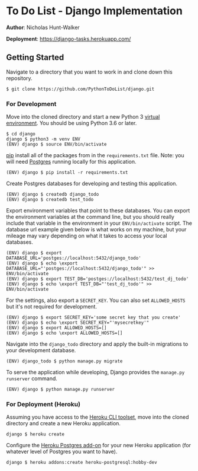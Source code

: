 # To Do List - Django Implementation

**Author**: Nicholas Hunt-Walker

**Deployment**: https://django-tasks.herokuapp.com/

## Getting Started

Navigate to a directory that you want to work in and clone down this repository.

```
$ git clone https://github.com/PythonToDoList/django.git
```

### For Development

Move into the cloned directory and start a new Python 3 [virtual environment](https://docs.python.org/3/tutorial/venv.html). You should be using Python 3.6 or later.

```
$ cd django
django $ python3 -m venv ENV
(ENV) django $ source ENV/bin/activate
```

[pip](https://pip.pypa.io/en/stable/installing/) install all of the packages from in the `requirements.txt` file. Note: you will need [Postgres](https://www.postgresql.org) running locally for this application.

```
(ENV) django $ pip install -r requirements.txt
```

Create Postgres databases for developing and testing this application.

```
(ENV) django $ createdb django_todo
(ENV) django $ createdb test_todo
```

Export environment variables that point to these databases. You can export the environment variables at the command line, but you should really include that variable in the environment in your `ENV/bin/activate` script. The database url example given below is what works on my machine, but your mileage may vary depending on what it takes to access your local databases.

```
(ENV) django $ export DATABASE_URL='postges://localhost:5432/django_todo'
(ENV) django $ echo \export DATABASE_URL="'postges://localhost:5432/django_todo'" >> ENV/bin/activate
(ENV) django $ export TEST_DB='postges://localhost:5432/test_dj_todo'
(ENV) django $ echo \export TEST_DB="'test_dj_todo'" >> ENV/bin/activate
```

For the settings, also export a `SECRET_KEY`. You can also set `ALLOWED_HOSTS` but it's not required for development.

```
(ENV) django $ export SECRET_KEY='some secret key that you create'
(ENV) django $ echo \export SECRET_KEY="'mysecretkey'"
(ENV) django $ export ALLOWED_HOSTS=[]
(ENV) django $ echo \export ALLOWED_HOSTS=[]
```

Navigate into the `django_todo` directory and apply the built-in migrations to your development database.

```
(ENV) django_todo $ python manage.py migrate
```

To serve the application while developing, Django provides the `manage.py runserver` command.

```
(ENV) django $ python manage.py runserver
```

### For Deployment (Heroku)

Assuming you have access to the [Heroku CLI toolset](https://devcenter.heroku.com/articles/heroku-cli), move into the cloned directory and create a new Heroku application.

```
django $ heroku create
```

Configure the [Heroku Postgres add-on](https://elements.heroku.com/addons/heroku-postgresql) for your new Heroku application (for whatever level of Postgres you want to have).

```
django $ heroku addons:create heroku-postgresql:hobby-dev
```
